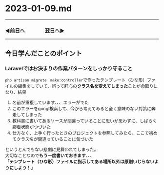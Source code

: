 # 2023-01-09.md

---

### [◀️前日へ](https://github.com/yuasys/chatty-journal/blob/main/2023/01/2023-01-08.md)&emsp;&emsp;&emsp;&emsp;[翌日へ▶️](https://github.com/yuasys/chatty-journal/blob/main/2023/01/2023-01-10.md)

---

## 今日学んだことのポイント

### Laravelではお決まりの作業パターンをしっかり守ること

```php artisan migrete　make:controller```で作ったテンプレート（ひな形）ファイルの編集をしていて、誤って肝心の<b>クラス名を変えてしまった</b>ことが命取りになり、結果

1. 名前が重複しています、、、エラーがでた
2. このエラーをgoogl検索して、今から考えてみると全く意味のない対策に奔走してしまった
3. 教科書に書いてあるソースが間違っていることに思いが思わずに、しばらく膠着状態がつづいた
4. 仕方なく、上手く行ったときのプロジェクトを参照してみたら、ここで初めてクラス名が間違っていることに気づいた

というとんでもない悲劇に見舞われてしまった。  
大切なことなので<b>もう一度書いておきます</b>、、、  
<b>「テンプレート（ひな形）ファイルに指示してある場所以外は原則いじらないようにしよう！」</b>
